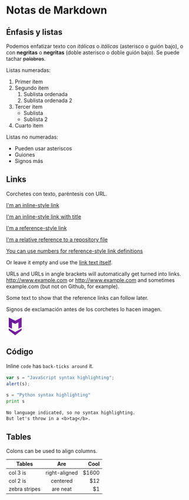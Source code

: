 # Notas de Markdown

## Énfasis y listas 

Podemos enfatizar texto con *itálicas* o _itálicas_ (asterisco o guión bajo), o con **negritas** o __negritas__ (doble asterisco o doble guión bajo). Se puede tachar ~~palabras~~. 

Listas numeradas:

1. Primer item
2. Segundo item 
   1. Sublista ordenada
   2. Sublista ordenada 2
3. Tercer item 
   * Sublista
   * Sublista 2 
4. Cuarto item 

Listas no numeradas:

* Pueden usar asteriscos
* Guiones
* Signos más

## Links

Corchetes con texto, paréntesis con URL. 

[I'm an inline-style link](https://www.google.com)

[I'm an inline-style link with title](https://www.google.com "Google's Homepage")

[I'm a reference-style link][Arbitrary case-insensitive reference text]

[I'm a relative reference to a repository file](../blob/master/LICENSE)

[You can use numbers for reference-style link definitions][1]

Or leave it empty and use the [link text itself].

URLs and URLs in angle brackets will automatically get turned into links. 
http://www.example.com or <http://www.example.com> and sometimes 
example.com (but not on Github, for example).

Some text to show that the reference links can follow later.

[arbitrary case-insensitive reference text]: https://www.mozilla.org
[1]: http://slashdot.org
[link text itself]: http://www.reddit.com

Signos de exclamación antes de los corchetes lo hacen imagen. 

![alt text](https://github.com/adam-p/markdown-here/raw/master/src/common/images/icon48.png "Logo Title Text 1")

## Código

Inline `code` has `back-ticks around` it.

```javascript
var s = "JavaScript syntax highlighting";
alert(s);
```
 
```python
s = "Python syntax highlighting"
print s
```
 
```
No language indicated, so no syntax highlighting. 
But let's throw in a <b>tag</b>.
```
## Tables

Colons can be used to align columns.

| Tables        | Are           | Cool  |
| ------------- |:-------------:| -----:|
| col 3 is      | right-aligned | $1600 |
| col 2 is      | centered      |   $12 |
| zebra stripes | are neat      |    $1 |



 